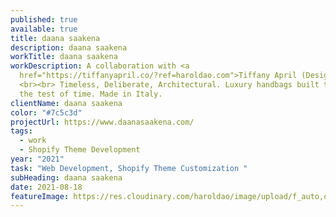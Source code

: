 ```yaml
---
published: true
available: true
title: daana saakena
description: daana saakena
workTitle: daana saakena
workDescription: A collaboration with <a
  href="https://tiffanyapril.co/?ref=haroldao.com">Tiffany April (Designer).</a>
  <br><br> Timeless, Deliberate, Architectural. Luxury handbags built to stand
  the test of time. Made in Italy.
clientName: daana saakena
color: "#7c5c3d"
projectUrl: https://www.daanasaakena.com/
tags:
  - work
  - Shopify Theme Development
year: "2021"
task: "Web Development, Shopify Theme Customization "
subHeading: daana saakena
date: 2021-08-18
featureImage: https://res.cloudinary.com/haroldao/image/upload/f_auto,q_auto/v1630527315/S12_Thana.Black.Red__090-min_ivr42x.webp
---
```

